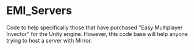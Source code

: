 # EMI_Servers
Code to help specifically those that have purchased "Easy Multiplayer Invector" for the Unity engine. However, this code base will help anyone trying to host a server with Mirror.
